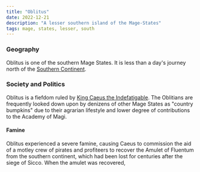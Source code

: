 ```yaml
---
title: "Oblitus"
date: 2022-12-21
description: "A lesser southern island of the Mage-States"
tags: mage, states, lesser, south
---
```


### Geography

Oblitus is one of the southern Mage States. It is less than a day's journey
north of the [Southern Continent](../southern-continent/).

### Society and Politics

Oblitus is a fiefdom ruled by [King Caeus the Indefatigable](../caeus/).
The Oblitians are frequently looked down upon by
denizens of other Mage States as "country bumpkins" due to their agrarian lifestyle
and lower degree of contributions to the Academy of Magi.

#### Famine

Oblitus experienced a severe famine, causing Caeus to commission the aid of a motley crew
of pirates and profiteers to recover the Amulet of Fluentum from the
southern continent, which had been lost for centuries after the siege of Sicco.
When the amulet was recovered, 
